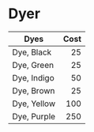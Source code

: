 # Dyer

| Dyes        | Cost |
| ----------- | ---: |
| Dye, Black  |   25 |
| Dye, Green  |   25 |
| Dye, Indigo |   50 |
| Dye, Brown  |   25 |
| Dye, Yellow |  100 |
| Dye, Purple |  250 |
